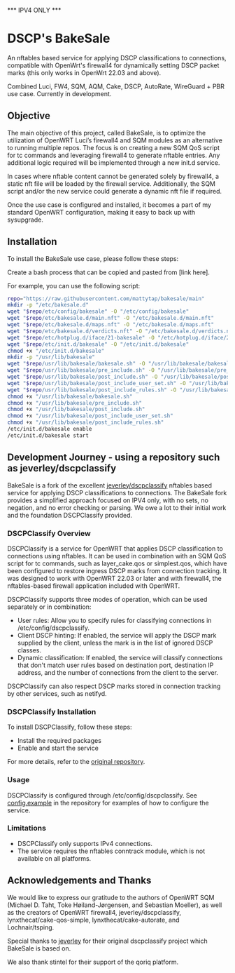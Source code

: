 *** IPV4 ONLY ***
# DSCP's BakeSale
An nftables based service for applying DSCP classifications to connections, compatible with OpenWrt's firewall4 for dynamically setting DSCP packet marks (this only works in OpenWrt 22.03 and above).

Combined Luci, FW4, SQM, AQM, Cake, DSCP, AutoRate, WireGuard + PBR use case. Currently in development.

## Objective

The main objective of this project, called BakeSale, is to optimize the utilization of OpenWRT Luci’s firewall4 and SQM modules as an alternative to running multiple repos. The focus is on creating a new SQM QoS script for tc commands and leveraging firewall4 to generate nftable entries. Any additional logic required will be implemented through a new init.d service.

In cases where nftable content cannot be generated solely by firewall4, a static nft file will be loaded by the firewall service. Additionally, the SQM script and/or the new service could generate a dynamic nft file if required.

Once the use case is configured and installed, it becomes a part of my standard OpenWRT configuration, making it easy to back up with sysupgrade.

## Installation

To install the BakeSale use case, please follow these steps:

Create a bash process that can be copied and pasted from [link here].

For example, you can use the following script:

```bash
repo="https://raw.githubusercontent.com/mattytap/bakesale/main"
mkdir -p "/etc/bakesale.d"
wget "$repo/etc/config/bakesale" -O "/etc/config/bakesale"
wget "$repo/etc/bakesale.d/main.nft" -O "/etc/bakesale.d/main.nft"
wget "$repo/etc/bakesale.d/maps.nft" -O "/etc/bakesale.d/maps.nft"
wget "$repo/etc/bakesale.d/verdicts.nft" -O "/etc/bakesale.d/verdicts.nft"
wget "$repo/etc/hotplug.d/iface/21-bakesale" -O "/etc/hotplug.d/iface/21-bakesale"
wget "$repo/etc/init.d/bakesale" -O "/etc/init.d/bakesale"
chmod +x "/etc/init.d/bakesale"
mkdir -p "/usr/lib/bakesale"
wget "$repo/usr/lib/bakesale/bakesale.sh" -O "/usr/lib/bakesale/bakesale.sh"
wget "$repo/usr/lib/bakesale/pre_include.sh" -O "/usr/lib/bakesale/pre_include.sh"
wget "$repo/usr/lib/bakesale/post_include.sh" -O "/usr/lib/bakesale/post_include.sh"
wget "$repo/usr/lib/bakesale/post_include_user_set.sh" -O "/usr/lib/bakesale/post_include_user_set.sh"
wget "$repo/usr/lib/bakesale/post_include_rules.sh" -O "/usr/lib/bakesale/post_include_rules.sh"
chmod +x "/usr/lib/bakesale/bakesale.sh"
chmod +x "/usr/lib/bakesale/pre_include.sh"
chmod +x "/usr/lib/bakesale/post_include.sh"
chmod +x "/usr/lib/bakesale/post_include_user_set.sh"
chmod +x "/usr/lib/bakesale/post_include_rules.sh"
/etc/init.d/bakesale enable
/etc/init.d/bakesale start

```

## Development Journey - using a repository such as jeverley/dscpclassify

BakeSale is a fork of the excellent [jeverley/dscpclassify](https://github.com/jeverley/dscpclassify) nftables based service for applying DSCP classifications to connections. The BakeSale fork provides a simplified approach focused on IPV4 only, with no sets, no negation, and no error checking or parsing. We owe a lot to their initial work and the foundation DSCPClassify provided.

### DSCPClassify Overview

DSCPClassify is a service for OpenWRT that applies DSCP classification to connections using nftables. It can be used in combination with an SQM QoS script for tc commands, such as layer_cake.qos or simplest.qos, which have been configured to restore ingress DSCP marks from connection tracking. It was designed to work with OpenWRT 22.03 or later and with firewall4, the nftables-based firewall application included with OpenWRT.

DSCPClassify supports three modes of operation, which can be used separately or in combination:

- User rules: Allow you to specify rules for classifying connections in /etc/config/dscpclassify.
- Client DSCP hinting: If enabled, the service will apply the DSCP mark supplied by the client, unless the mark is in the list of ignored DSCP classes.
- Dynamic classification: If enabled, the service will classify connections that don't match user rules based on destination port, destination IP address, and the number of connections from the client to the server.

DSCPClassify can also respect DSCP marks stored in connection tracking by other services, such as netifyd.

### DSCPClassify Installation

To install DSCPClassify, follow these steps:

- Install the required packages
- Enable and start the service

For more details, refer to the [original repository](https://github.com/jeverley/dscpclassify).

### Usage

DSCPClassify is configured through /etc/config/dscpclassify. See [config.example](https://github.com/jeverley/dscpclassify/blob/main/config.example) in the repository for examples of how to configure the service.

### Limitations

- DSCPClassify only supports IPv4 connections.
- The service requires the nftables conntrack module, which is not available on all platforms.

## Acknowledgements and Thanks

We would like to express our gratitude to the authors of OpenWRT SQM (Michael D. Taht, Toke Høiland-Jørgensen, and Sebastian Moeller), as well as the creators of OpenWRT firewall4, jeverley/dscpclassify, lynxthecat/cake-qos-simple, lynxthecat/cake-autorate, and Lochnair/tsping.

Special thanks to [jeverley](https://github.com/jeverley) for their original dscpclassify project which BakeSale is based on.

We also thank stintel for their support of the qoriq platform.

